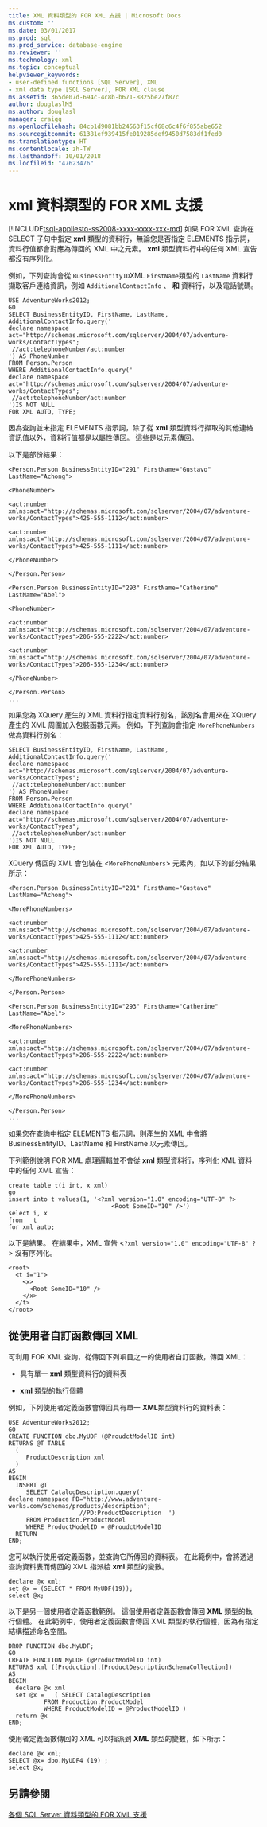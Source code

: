 ```yaml
---
title: XML 資料類型的 FOR XML 支援 | Microsoft Docs
ms.custom: ''
ms.date: 03/01/2017
ms.prod: sql
ms.prod_service: database-engine
ms.reviewer: ''
ms.technology: xml
ms.topic: conceptual
helpviewer_keywords:
- user-defined functions [SQL Server], XML
- xml data type [SQL Server], FOR XML clause
ms.assetid: 365de07d-694c-4c8b-b671-8825be27f87c
author: douglaslMS
ms.author: douglasl
manager: craigg
ms.openlocfilehash: 84cb1d9081bb24563f15cf68c6c4f6f855abe652
ms.sourcegitcommit: 61381ef939415fe019285def9450d7583df1fed0
ms.translationtype: HT
ms.contentlocale: zh-TW
ms.lasthandoff: 10/01/2018
ms.locfileid: "47623476"
---
```

# <a name="for-xml-support-for-the-xml-data-type"></a>xml 資料類型的 FOR XML 支援
[!INCLUDE[tsql-appliesto-ss2008-xxxx-xxxx-xxx-md](../../includes/tsql-appliesto-ss2008-xxxx-xxxx-xxx-md.md)]
  如果 FOR XML 查詢在 SELECT 子句中指定 **xml** 類型的資料行，無論您是否指定 ELEMENTS 指示詞，資料行值都會對應為傳回的 XML 中之元素。 **xml** 類型資料行中的任何 XML 宣告都沒有序列化。  
  
 例如，下列查詢會從 `BusinessEntityID`XML `FirstName`類型的 `LastName` 資料行擷取客戶連絡資訊，例如 `AdditionalContactInfo` 、 **和** 資料行，以及電話號碼。  
  
```  
USE AdventureWorks2012;  
GO  
SELECT BusinessEntityID, FirstName, LastName, AdditionalContactInfo.query('  
declare namespace act="http://schemas.microsoft.com/sqlserver/2004/07/adventure-works/ContactTypes";  
 //act:telephoneNumber/act:number  
') AS PhoneNumber  
FROM Person.Person  
WHERE AdditionalContactInfo.query('  
declare namespace act="http://schemas.microsoft.com/sqlserver/2004/07/adventure-works/ContactTypes";  
 //act:telephoneNumber/act:number  
')IS NOT NULL  
FOR XML AUTO, TYPE;  
```  
  
 因為查詢並未指定 ELEMENTS 指示詞，除了從 **xml** 類型資料行擷取的其他連絡資訊值以外，資料行值都是以屬性傳回。 這些是以元素傳回。  
  
 以下是部份結果：  
  
 `<Person.Person BusinessEntityID="291" FirstName="Gustavo" LastName="Achong">`  
  
 `<PhoneNumber>`  
  
 `<act:number xmlns:act="http://schemas.microsoft.com/sqlserver/2004/07/adventure-works/ContactTypes">425-555-1112</act:number>`  
  
 `<act:number xmlns:act="http://schemas.microsoft.com/sqlserver/2004/07/adventure-works/ContactTypes">425-555-1111</act:number>`  
  
 `</PhoneNumber>`  
  
 `</Person.Person>`  
  
 `<Person.Person BusinessEntityID="293" FirstName="Catherine" LastName="Abel">`  
  
 `<PhoneNumber>`  
  
 `<act:number xmlns:act="http://schemas.microsoft.com/sqlserver/2004/07/adventure-works/ContactTypes">206-555-2222</act:number>`  
  
 `<act:number xmlns:act="http://schemas.microsoft.com/sqlserver/2004/07/adventure-works/ContactTypes">206-555-1234</act:number>`  
  
 `</PhoneNumber>`  
  
```  
</Person.Person>  
...  
```  
  
 如果您為 XQuery 產生的 XML 資料行指定資料行別名，該別名會用來在 XQuery 產生的 XML 周圍加入包裝函數元素。 例如，下列查詢會指定 `MorePhoneNumbers` 做為資料行別名：  
  
```  
SELECT BusinessEntityID, FirstName, LastName, AdditionalContactInfo.query('  
declare namespace act="http://schemas.microsoft.com/sqlserver/2004/07/adventure-works/ContactTypes";  
 //act:telephoneNumber/act:number  
') AS PhoneNumber  
FROM Person.Person  
WHERE AdditionalContactInfo.query('  
declare namespace act="http://schemas.microsoft.com/sqlserver/2004/07/adventure-works/ContactTypes";  
 //act:telephoneNumber/act:number  
')IS NOT NULL  
FOR XML AUTO, TYPE;  
```  
  
 XQuery 傳回的 XML 會包裝在 <`MorePhoneNumbers`> 元素內，如以下的部分結果所示：  
  
 `<Person.Person BusinessEntityID="291" FirstName="Gustavo" LastName="Achong">`  
  
 `<MorePhoneNumbers>`  
  
 `<act:number xmlns:act="http://schemas.microsoft.com/sqlserver/2004/07/adventure-works/ContactTypes">425-555-1112</act:number>`  
  
 `<act:number xmlns:act="http://schemas.microsoft.com/sqlserver/2004/07/adventure-works/ContactTypes">425-555-1111</act:number>`  
  
 `</MorePhoneNumbers>`  
  
 `</Person.Person>`  
  
 `<Person.Person BusinessEntityID="293" FirstName="Catherine" LastName="Abel">`  
  
 `<MorePhoneNumbers>`  
  
 `<act:number xmlns:act="http://schemas.microsoft.com/sqlserver/2004/07/adventure-works/ContactTypes">206-555-2222</act:number>`  
  
 `<act:number xmlns:act="http://schemas.microsoft.com/sqlserver/2004/07/adventure-works/ContactTypes">206-555-1234</act:number>`  
  
 `</MorePhoneNumbers>`  
  
```  
</Person.Person>  
...  
```  
  
 如果您在查詢中指定 ELEMENTS 指示詞，則產生的 XML 中會將 BusinessEntityID、LastName 和 FirstName 以元素傳回。  
  
 下列範例說明 FOR XML 處理邏輯並不會從 **xml** 類型資料行，序列化 XML 資料中的任何 XML 宣告：  
  
```  
create table t(i int, x xml)  
go  
insert into t values(1, '<?xml version="1.0" encoding="UTF-8" ?>  
                             <Root SomeID="10" />')  
select i, x  
from   t  
for xml auto;  
```  
  
 以下是結果。 在結果中，XML 宣告 <`?xml version="1.0" encoding="UTF-8" ?`> 沒有序列化。  
  
```  
<root>  
  <t i="1">  
    <x>  
      <Root SomeID="10" />  
    </x>  
  </t>  
</root>  
```  
  
## <a name="returning-xml-from-a-user-defined-function"></a>從使用者自訂函數傳回 XML  
 可利用 FOR XML 查詢，從傳回下列項目之一的使用者自訂函數，傳回 XML：  
  
-   具有單一 **xml** 類型資料行的資料表  
  
-   **xml** 類型的執行個體  
  
 例如，下列使用者定義函數會傳回具有單一 **XML**類型資料行的資料表：  
  
```  
USE AdventureWorks2012;  
GO  
CREATE FUNCTION dbo.MyUDF (@ProudctModelID int)  
RETURNS @T TABLE  
  (  
     ProductDescription xml  
  )  
AS  
BEGIN  
  INSERT @T  
     SELECT CatalogDescription.query('  
declare namespace PD="http://www.adventure-works.com/schemas/products/description";  
                    //PD:ProductDescription  ')  
     FROM Production.ProductModel  
     WHERE ProductModelID = @ProudctModelID  
  RETURN  
END;  
```  
  
 您可以執行使用者定義函數，並查詢它所傳回的資料表。 在此範例中，會將透過查詢資料表而傳回的 XML 指派給 **xml** 類型的變數。  
  
```  
declare @x xml;  
set @x = (SELECT * FROM MyUDF(19));  
select @x;  
```  
  
 以下是另一個使用者定義函數範例。 這個使用者定義函數會傳回 **XML** 類型的執行個體。 在此範例中，使用者定義函數會傳回 XML 類型的執行個體，因為有指定結構描述命名空間。  
  
```  
DROP FUNCTION dbo.MyUDF;  
GO  
CREATE FUNCTION MyUDF (@ProductModelID int)   
RETURNS xml ([Production].[ProductDescriptionSchemaCollection])  
AS  
BEGIN  
  declare @x xml  
  set @x =   ( SELECT CatalogDescription  
          FROM Production.ProductModel  
          WHERE ProductModelID = @ProductModelID )  
  return @x  
END;  
```  
  
 使用者定義函數傳回的 XML 可以指派到 **XML** 類型的變數，如下所示：  
  
```  
declare @x xml;  
SELECT @x= dbo.MyUDF4 (19) ;  
select @x;  
```  
  
## <a name="see-also"></a>另請參閱  
 [各個 SQL Server 資料類型的 FOR XML 支援](../../relational-databases/xml/for-xml-support-for-various-sql-server-data-types.md)  
  
  
